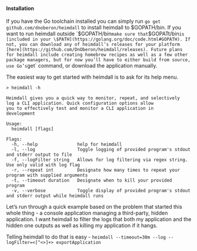 #### Installation

If you have the Go toolchain installed you can simply run
`go get github.com/dnoberon/heimdall` to install heimdall to $GOPATH/bin. If you want to run heimdall outside `$GOPATH/bin` make sure that `$GOPATt/bin` is [included in your \$PATH](https://golang.org/doc/code.html#GOPATH).
If not, you can download any of heimdall’s releases for your platform [here](https://github.com/DnOberon/heimdall/releases). Future plans for heimdall include creating homebrew recipes as well as a few other package managers, but for now you’ll have to either build from source, use Go’s `get` command, or download the application manually.

The easiest way to get started with heimdall is to ask for its help menu.

```
> heimdall -h

Heimdall gives you a quick way to monitor, repeat, and selectively
log a CLI application. Quick configuration options allow
you to effectively test and monitor a CLI application in
development

Usage:
  heimdall [flags]

Flags:
  -h, --help               help for heimdall
  -l, --log                Toggle logging of provided program's stdout and stderr output to file
  -f, --logFilter string   Allows for log filtering via regex string. Use only valid with log flag
  -r, --repeat int         Designate how many times to repeat your program with supplied arguments
  -t, --timeout duration   Designate when to kill your provided program
  -v, --verbose            Toggle display of provided program's stdout and stderr output while heimdall runs

```

Let’s run through a quick example based on the problem that started this whole thing - a console application managing a third-party, hidden application. I want heimdall to filter the logs that both my application and the hidden one outputs as well as killing my application if it hangs.

Telling heimdall to do that is easy -
`heimdall --timeout=30m --log --logFilter=<[^<>]+> exportApplication`

</br>
